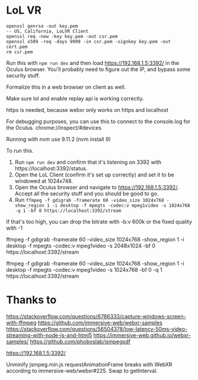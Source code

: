 # LoL VR

```
openssl genrsa -out key.pem
-- US, California, LoLVR Client
openssl req -new -key key.pem -out csr.pem
openssl x509 -req -days 9999 -in csr.pem -signkey key.pem -out cert.pem
rm csr.pem
```
Run this with `npm run dev` and then load https://192.168.1.5:3392/ in the Oculus
browser. You'll probably need to figure out the IP, and bypass some security stuff.

Formalize this in a web browser on client as well.

Make sure lol and enable replay api is working correctly.

https is needed, because webxr only works on https and localhost

For debugging purposes, you can use this to connect to the console.log for the Oculus. chrome://inspect/#devices

Running with nvm use 9.11.2 (nvm install 9)

To run this.
1. Run `npm run dev` and confirm that it's listening on 3392 with https://localhost:3392/status.
2. Open the LoL Client (confirm it's set up correctly) and set it to be windowed at 1024x748.
3. Open the Oculus browser and navigate to https://192.168.1.5:3392/. Accept all
   the security stuff and you should be good to go.
4. Run `ffmpeg -f gdigrab -framerate 60 -video_size 1024x768 -show_region 1 -i desktop -f mpegts -codec:v mpeg1video -s 1024x768 -q 1 -bf 0 https://localhost:3392/stream`

If that's too high, you can drop the bitrate with -b:v 600k or the fixed quality with -1

ffmpeg -f gdigrab -framerate 60 -video_size 1024x768 -show_region 1 -i desktop -f mpegts -codec:v mpeg1video -s 2048x1024 -bf 0 https://localhost:3392/stream

ffmpeg -f gdigrab -framerate 60 -video_size 1024x768 -show_region 1 -i desktop -f mpegts -codec:v mpeg1video -s 1024x768 -bf 0 -q 1 https://localhost:3392/stream


# Thanks to
https://stackoverflow.com/questions/6766333/capture-windows-screen-with-ffmpeg
https://github.com/immersive-web/webxr-samples
https://stackoverflow.com/questions/56504378/low-latency-50ms-video-streaming-with-node-js-and-html5
https://immersive-web.github.io/webxr-samples/
https://github.com/phoboslab/jsmpegsdf

https://192.168.1.5:3392/

Unminify jsmpeg.min.js
requestAnimationFrame breaks with WebXR according to immersive-web/webxr#225. Swap
to getInterval.